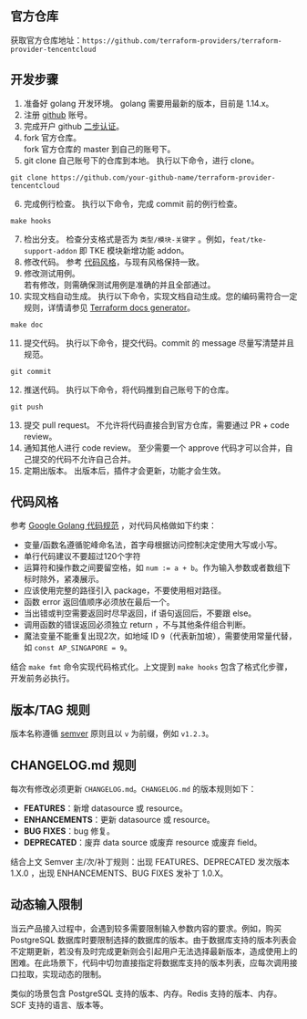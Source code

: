 
## 官方仓库
获取官方仓库地址：`https://github.com/terraform-providers/terraform-provider-tencentcloud`


## 开发步骤
1. 准备好 golang 开发环境。 
  golang 需要用最新的版本，目前是 1.14.x。
2. 注册 [github](https://github.com/join) 账号。 
3. 完成开户 github [二步认证](https://help.github.com/en/github/authenticating-to-github/configuring-two-factor-authentication)。  
4. fork 官方仓库。  
fork 官方仓库的 master 到自己的账号下。
5. git clone 自己账号下的仓库到本地。
  执行以下命令，进行 clone。
```
git clone https://github.com/your-github-name/terraform-provider-tencentcloud
```
6. 完成例行检查。
执行以下命令，完成 commit 前的例行检查。
```
make hooks
```
7. 检出分支。
检查分支格式是否为 `类型/模块-关键字` 。例如，`feat/tke-support-addon` 即 TKE 模块新增功能 addon。
8. 修改代码。 
参考 [代码风格](#codeStyle)，与现有风格保持一致。
9. 修改测试用例。  
若有修改，则需确保测试用例是准确的并且全部通过。
10. 实现文档自动生成。
执行以下命令，实现文档自动生成。您的编码需符合一定规则，详情请参见 [Terraform docs generator](https://github.com/terraform-providers/terraform-provider-tencentcloud/blob/master/gendoc/README.md)。
```
make doc
```
11. 提交代码。
执行以下命令，提交代码。commit 的 message 尽量写清楚并且规范。
```
git commit  
```
12. 推送代码。
执行以下命令，将代码推到自己账号下的仓库。
```
git push
```
13. 提交 pull request。
不允许将代码直接合到官方仓库，需要通过 PR + code review。
14. 通知其他人进行 code review。
至少需要一个 approve 代码才可以合并，自己提交的代码不允许自己合并。
15. 定期出版本。 
出版本后，插件才会更新，功能才会生效。

## 代码风格[](id:codeStyle)

参考 [Google Golang 代码规范](https://github.com/golang/go/wiki/CodeReviewComments) ，对代码风格做如下约束：

- 变量/函数名遵循驼峰命名法，首字母根据访问控制决定使用大写或小写。
- 单行代码建议不要超过120个字符
- 运算符和操作数之间要留空格，如 `num := a + b`。作为输入参数或者数组下标时除外，紧凑展示。
- 应该使用完整的路径引入 package，不要使用相对路径。
- 函数 error 返回值顺序必须放在最后一个。
- 当出错或判空需要返回时尽早返回，if 语句返回后，不要跟 else。
- 调用函数的错误返回必须独立 return ，不与其他条件组合判断。
- 魔法变量不能重复出现2次，如地域 ID `9`（代表新加坡），需要使用常量代替，如 `const AP_SINGAPORE = 9`。

结合 `make fmt` 命令实现代码格式化。上文提到 `make hooks` 包含了格式化步骤，开发前务必执行。


## 版本/TAG 规则
版本名称遵循  [semver](https://semver.org/) 原则且以 `v` 为前缀，例如 `v1.2.3`。

## CHANGELOG.md 规则
每次有修改必须更新 `CHANGELOG.md`。`CHANGELOG.md` 的版本规则如下：

- **FEATURES**：新增 datasource 或 resource。
- **ENHANCEMENTS**：更新 datasource 或 resource。
- **BUG FIXES**：bug 修复。
- **DEPRECATED**：废弃 data source 或废弃 resource 或废弃 field。

结合上文 Semver 主/次/补丁规则：出现 FEATURES、DEPRECATED 发次版本 1.X.0 ，出现 ENHANCEMENTS、BUG FIXES 发补丁 1.0.X。

## 动态输入限制
当云产品接入过程中，会遇到较多需要限制输入参数内容的要求。例如，购买 PostgreSQL 数据库时要限制选择的数据库的版本。由于数据库支持的版本列表会不定期更新，若没有及时完成更新则会引起用户无法选择最新版本，造成使用上的困难。在此场景下，代码中切勿直接指定将数据库支持的版本列表，应每次调用接口拉取，实现动态的限制。

类似的场景包含 PostgreSQL 支持的版本、内存。Redis 支持的版本、内存。SCF 支持的语言、版本等。
